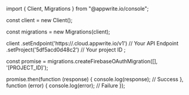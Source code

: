 import { Client, Migrations } from "@appwrite.io/console";

const client = new Client();

const migrations = new Migrations(client);

client
    .setEndpoint('https://<REGION>.cloud.appwrite.io/v1') // Your API Endpoint
    .setProject('5df5acd0d48c2') // Your project ID
;

const promise = migrations.createFirebaseOAuthMigration([], '[PROJECT_ID]');

promise.then(function (response) {
    console.log(response); // Success
}, function (error) {
    console.log(error); // Failure
});